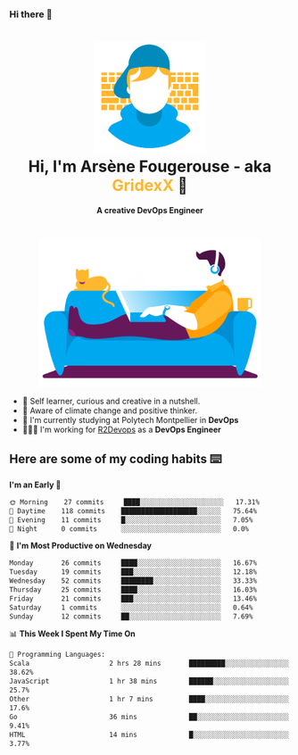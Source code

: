 ### Hi there 👋

<!--
**GridexX/gridexx** is a ✨ _special_ ✨ repository because its `README.md` (this file) appears on your GitHub profile.

Here are some ideas to get you started:

- 🔭 I’m currently working on ...
- 🌱 I’m currently learning ...
- 👯 I’m looking to collaborate on ...
- 🤔 I’m looking for help with ...
- 💬 Ask me about ...
- 📫 How to reach me: ...
- 😄 Pronouns: ...
- ⚡ Fun fact: ...
-->


<!-- Header -->
<h1 align="center">
  <img src="./images/user_profile.png" width="200">
  <br>
  Hi, I'm Arsène Fougerouse - aka <span style="color:#ffb72e">GridexX</span> 👋
</h1>


<p align="center">
  <b>A creative DevOps Engineer </b>
</p>
<br/>
<p align="center">
  <img src="./images/man_couch.png" width="400">
</p>

- 🎨 Self learner, curious and creative in a nutshell. 
- 🌱 Aware of climate change and positive thinker.
- 📕 I'm currently studying at Polytech Montpellier in **DevOps**
- 👨🏻‍💻 I'm working for [R2Devops](https://r2devops.io) as a **DevOps Engineer**


## Here are some of my coding habits ⌨️

<!-- Add a section about tech and Ops stack
  Like this one : https://github.com/Xanthus58#-tech-stack
-->
<!--START_SECTION:waka-->
**I'm an Early 🐤** 

```text
🌞 Morning    27 commits     ████░░░░░░░░░░░░░░░░░░░░░   17.31% 
🌆 Daytime    118 commits    ███████████████████░░░░░░   75.64% 
🌃 Evening    11 commits     █░░░░░░░░░░░░░░░░░░░░░░░░   7.05% 
🌙 Night      0 commits      ░░░░░░░░░░░░░░░░░░░░░░░░░   0.0%

```
📅 **I'm Most Productive on Wednesday** 

```text
Monday       26 commits     ████░░░░░░░░░░░░░░░░░░░░░   16.67% 
Tuesday      19 commits     ███░░░░░░░░░░░░░░░░░░░░░░   12.18% 
Wednesday    52 commits     ████████░░░░░░░░░░░░░░░░░   33.33% 
Thursday     25 commits     ████░░░░░░░░░░░░░░░░░░░░░   16.03% 
Friday       21 commits     ███░░░░░░░░░░░░░░░░░░░░░░   13.46% 
Saturday     1 commits      ░░░░░░░░░░░░░░░░░░░░░░░░░   0.64% 
Sunday       12 commits     ██░░░░░░░░░░░░░░░░░░░░░░░   7.69%

```


📊 **This Week I Spent My Time On** 

```text
💬 Programming Languages: 
Scala                    2 hrs 28 mins       █████████░░░░░░░░░░░░░░░░   38.62% 
JavaScript               1 hr 38 mins        ██████░░░░░░░░░░░░░░░░░░░   25.7% 
Other                    1 hr 7 mins         ████░░░░░░░░░░░░░░░░░░░░░   17.6% 
Go                       36 mins             ██░░░░░░░░░░░░░░░░░░░░░░░   9.41% 
HTML                     14 mins             █░░░░░░░░░░░░░░░░░░░░░░░░   3.77%

```


<!--END_SECTION:waka-->
